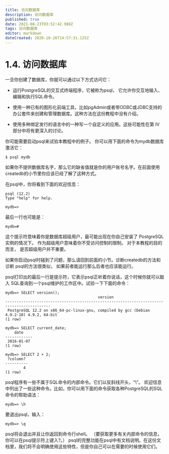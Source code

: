 ```yaml
---
title: 访问数据库
description: 访问数据库
published: true
date: 2021-08-23T03:52:42.988Z
tags: 访问数据库
editor: markdown
dateCreated: 2020-10-26T14:57:31.125Z
---
```


# 1.4. 访问数据库
一旦你创建了数据库，你就可以通过以下方式访问它：

- 运行PostgreSQL的交互式终端程序，它被称为psql， 它允许你交互地输入、编辑和执行SQL命令。

- 使用一种已有的图形化前端工具，比如pgAdmin或者带ODBC或JDBC支持的办公套件来创建和管理数据库。这种方法在这份教程中没有介绍。

- 使用多种绑定发行的语言中的一种写一个自定义的应用。这些可能性在第 IV 部分中将有更深入的讨论。

你可能需要启动psql来试验本教程中的例子。 你可以用下面的命令为mydb数据库激活它：
```
$ psql mydb
```
如果你不提供数据库名字，那么它的缺省值就是你的用户账号名字。在前面使用createdb的小节里你应该已经了解了这种方式。

在psql中，你将看到下面的欢迎信息：
```
psql (12.2)
Type "help" for help.

mydb=>
```
最后一行也可能是：
```
mydb=#
```
这个提示符意味着你是数据库超级用户，最可能出现在你自己安装了 PostgreSQL实例的情况下。 作为超级用户意味着你不受访问控制的限制。 对于本教程的目的而言， 是否超级用户并不重要。

如果你启动psql时碰到了问题，那么请回到前面的小节。诊断createdb的方法和诊断 psql的方法很类似， 如果前者能运行那么后者也应该能运行。

psql打印出的最后一行是提示符，它表示psql正听着你说话，这个时候你就可以敲入 SQL查询到一个psql维护的工作区中。试验一下下面的命令：
```
mydb=> SELECT version();
                                         version
------------------------------------------------------------------------------------------
 PostgreSQL 12.2 on x86_64-pc-linux-gnu, compiled by gcc (Debian 4.9.2-10) 4.9.2, 64-bit
(1 row)

mydb=> SELECT current_date;
    date
------------
 2016-01-07
(1 row)

mydb=> SELECT 2 + 2;
 ?column?
----------
        4
(1 row)
```
psql程序有一些不属于SQL命令的内部命令。它们以反斜线开头，“\”。 欢迎信息中列出了一些这种命令。比如，你可以用下面的命令获取各种PostgreSQL的SQL命令的帮助语法：
```
mydb=> \h
```
要退出psql，输入：
```
mydb=> \q
```
psql将会退出并且让你返回到命令行shell。 （要获取更多有关内部命令的信息，你可以在psql提示符上键入\?。） psql的完整功能在psql中有文档说明。在这份文档里，我们将不会明确使用这些特性，但是你自己可以在需要的时候使用它们。